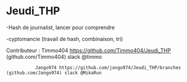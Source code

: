 # Jeudi_THP

-Hash de journalist, lancer pour comprendre

-cyptomancie (travail de hash, combinaison, tri)

Contributeur : Timmo404  https://github.com/Timmo404/Jeudi_THP (github.com/Timmo404) slack @timmo

               Jango974 https://github.com/jango974/Jeudi_THP/branches (github.com/Jango974) slack @MikaRun
